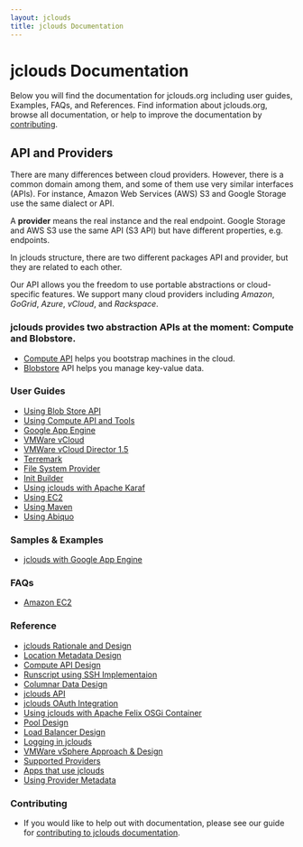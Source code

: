 ```yaml
---
layout: jclouds
title: jclouds Documentation
---
```


# **jclouds** Documentation

Below you will find the documentation for jclouds.org including user guides, Examples, FAQs, and References. Find information about 
jclouds.org, browse all documentation, or help to improve the documentation by [contributing](http://www.jclouds.org/documentation/devguides/contributing-to-documentation/).


## API and Providers

There are many differences between cloud providers.  However, there is a common domain among them, and some of them use very similar
interfaces (APIs).  For instance, Amazon Web Services (AWS) S3 and Google Storage use the same dialect or API.

A **provider** means the real instance and the real endpoint. Google Storage and AWS S3 use the same API (S3 API) but have different properties, e.g. endpoints.

In jclouds structure, there are two different packages API and provider, but they are related to each other.

Our API allows you the freedom to use portable abstractions or cloud-specific features. 
We support many cloud providers including _Amazon_, _GoGrid_, _Azure_, _vCloud_, and _Rackspace_.

### **jclouds** provides two abstraction APIs at the moment: Compute and Blobstore. 
* [Compute API](/documentation/userguide/compute) helps you bootstrap machines in the cloud.
* [Blobstore](/documentation/userguide/blobstore-guide) API helps you manage key-value data.

### User Guides
* [Using Blob Store API](/documentation/userguide/blobstore-guide)
* [Using Compute API and Tools](/documentation/userguide/compute)
* [Google App Engine](/documentation/userguide/google-app-engine)
* [VMWare vCloud](/documentation/userguide/vmware-vcloud)
* [VMWare vCloud Director 1.5](/documentation/userguide/vmware-vcloud-director)
* [Terremark](/documentation/userguide/terremark)
* [File System Provider](/documentation/userguide/init-builder)
* [Init Builder](/documentation/userguide/filesystem-provider)
* [Using jclouds with Apache Karaf](/documentation/userguide/karaf)
* [Using EC2](/documentation/userguide/using-ec2)
* [Using Maven](/documentation/userguide/using-maven)
* [Using Abiquo](/documentation/userguide/using-abiquo)

### Samples & Examples
* [jclouds with Google App Engine](/documentation/examples/google-app-engine)

### FAQs
* [Amazon EC2](/documentation/faqs/ec2-faq)

### Reference
* [jclouds Rationale and Design](/documentation/reference/rationale-design)
* [Location Metadata Design](/documentation/reference/location-metadata-design)
* [Compute API Design](/documentation/reference/compute-design)
* [Runscript using SSH Implementaion](/documentation/reference/runscript-design)
* [Columnar Data Design](/documentation/reference/columnar-datadesign)
* [jclouds API](/documentation/reference/jclouds-api)
* [jclouds OAuth Integration](/documentation/reference/oauth)
* [Using jclouds with Apache Felix OSGi Container](/documentation/reference/osgi)
* [Pool Design](/documentation/reference/pool-design)
* [Load Balancer Design](/documentation/reference/load-balancer-design)
* [Logging in jclouds](/documentation/reference/jclouds-logging)
* [VMWare vSphere Approach & Design](/documentation/reference/vmware-vsphere-design)
* [Supported Providers](/documentation/reference/supported-providers)
* [Apps that use jclouds](/documentation/reference/apps-that-use-jclouds)
* [Using Provider Metadata](/documentation/reference/using-provider-metadata)

### Contributing

* If you would like to help out with documentation, please see our guide for [contributing to jclouds documentation](http://www.jclouds.org/documentation/devguides/contributing-to-documentation/).

